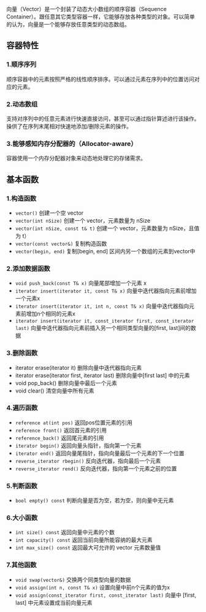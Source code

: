 向量（Vector）是一个封装了动态大小数组的顺序容器（Sequence Container）。跟任意其它类型容器一样，它能够存放各种类型的对象。可以简单的认为，向量是一个能够存放任意类型的动态数组。

## 容器特性

### 1.顺序序列

顺序容器中的元素按照严格的线性顺序排序。可以通过元素在序列中的位置访问对应的元素。

### 2.动态数组

支持对序列中的任意元素进行快速直接访问，甚至可以通过指针算述进行该操作。操供了在序列末尾相对快速地添加/删除元素的操作。

### 3.能够感知内存分配器的（Allocator-aware）

容器使用一个内存分配器对象来动态地处理它的存储需求。

## 基本函数

### 1.构造函数

* `vector()` 创建一个空 vector
* `vector(int nSize)` 创建一个 vector，元素数量为 nSize
* `vector(int nSize, const t& t)` 创建一个 vector，元素数量为 nSize，且值为 t）
* `vector(const vector&)` 复制构造函数
* `vector(begin, end)` 复制[begin, end] 区间内另一个数组的元素到vector中

### 2.添加数据函数

* `void push_back(const T& x)` 向量尾部增加一个元素 x
* `iterator insert(iterator it, const T& x)` 向量中迭代器指向元素前增加一个元素x
* `iterator insert(iterator it, int n, const T& x)` 向量中迭代器指向元素前增加n个相同的元素x
* `iterator insert(iterator it, const_iterator first, const_iterator last)` 向量中迭代器指向元素前插入另一个相同类型向量的[first, last]间的数据

### 3.删除函数

* iterator erase(iterator it) 删除向量中迭代器指向元素
* iterator erase(iterator first, iterator last) 删除向量中[first last] 中的元素
* void pop_back() 删除向量中最后一个元素
* void clear() 清空向量中所有元素

### 4.遍历函数

* `reference at(int pos)` 返回pos位置元素的引用
* `reference front()` 返回首元素的引用
* `reference_back()` 返回尾元素的引用
* `iterator begin()` 返回向量头指针，指向第一个元素
* `iterator end()` 返回向量尾指针，指向向量最后一个元素的下一个位置
* `reverse_iterator rbegin()` 反向迭代器，指向最后一个元素
* `reverse_iterator rend()` 反向迭代器，指向第一个元素之前的位置

### 5.判断函数

* `bool empty() const` 判断向量是否为空，若为空，则向量中无元素

### 6.大小函数

* `int size() const` 返回向量中元素的个数
* `int capacity() const` 返回当前向量所能容纳的最大元素
* `int max_size() const` 返回最大可允许的 vector 元素数量值

### 7.其他函数

* `void swap(vector&)` 交换两个同类型向量的数据
* `void assign(int n, const T& x)` 设置向量中前n个元素的值为x
* `void assign(const_iterator first, const_iterator last)` 向量中 [first, last] 中元素设置成当前向量元素

